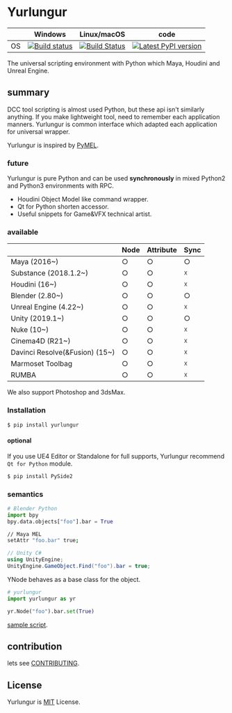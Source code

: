 # Yurlungur

|       | Windows | Linux/macOS | code |
| ----- | ------ | --- | --- |
| OS | [![Build status](https://ci.appveyor.com/api/projects/status/46vinb8jd1jbbhdg?svg=true)](https://ci.appveyor.com/project/sho7noka/yurlungur) | [![Build Status](https://travis-ci.org/sho7noka/Yurlungur.svg?branch=dev)](https://travis-ci.org/sho7noka/Yurlungur) | [![Latest PyPI version](https://img.shields.io/pypi/v/yurlungur.svg)](https://pypi.python.org/pypi/yurlungur) |


The universal scripting environment with Python which Maya, Houdini and Unreal Engine.

## summary
DCC tool scripting is almost used Python, but these api isn't similarly anything.
If you make lightweight tool, need to remember each application manners.
Yurlungur is common interface which adapted each application for universal wrapper.

Yurlungur is inspired by [PyMEL](https://github.com/LumaPictures/pymel).

### future
Yurlungur is pure Python and can be used **synchronously** in mixed Python2 and Python3 environments with RPC.

* Houdini Object Model like command wrapper.
* Qt for Python shorten accessor.
* Useful snippets for Game&VFX technical artist.

### available
|       | Node | Attribute | Sync |
| ---- | --- | --- | --- |
| Maya (2016~) | ○ | ○ | ○ |
| Substance (2018.1.2~) | ○ | ○ | ☓ |
| Houdini (16~) | ○ | ○ | ☓ |
| Blender (2.80~) | ○ | ○ | ○ |
| Unreal Engine (4.22~) | ○ | ○ | ☓ |
| Unity (2019.1~) | ○ | ○ | ○ |
| Nuke (10~) | ○ | ○ | ☓ |
| Cinema4D (R21~) | ○ | ○ | ☓ |
| Davinci Resolve(&Fusion) (15~) | ○ | ○ | ☓ |
| Marmoset Toolbag | ○ | ○ | ☓ |
| RUMBA | ○ | ○ | ☓ |

We also support Photoshop and 3dsMax.

### Installation
```bash
$ pip install yurlungur
```

#### optional
If you use UE4 Editor or Standalone for full supports, Yurlungur recommend `Qt for Python` module.

```bash
$ pip install PySide2
```

### semantics

```python
# Blender Python
import bpy
bpy.data.objects["foo"].bar = True
```

```sh
// Maya MEL
setAttr "foo.bar" true;
```

```cs
// Unity C#
using UnityEngine;
UnityEngine.GameObject.Find("foo").bar = true;
```

YNode behaves as a base class for the object.

```python
# yurlungur
import yurlungur as yr

yr.Node("foo").bar.set(True)
``` 

[sample script](./CONTRIBUTING.md).

## contribution

lets see [CONTRIBUTING](./CONTRIBUTING.md).

## License

Yurlungur is [MIT](./LICENSE.md) License.
